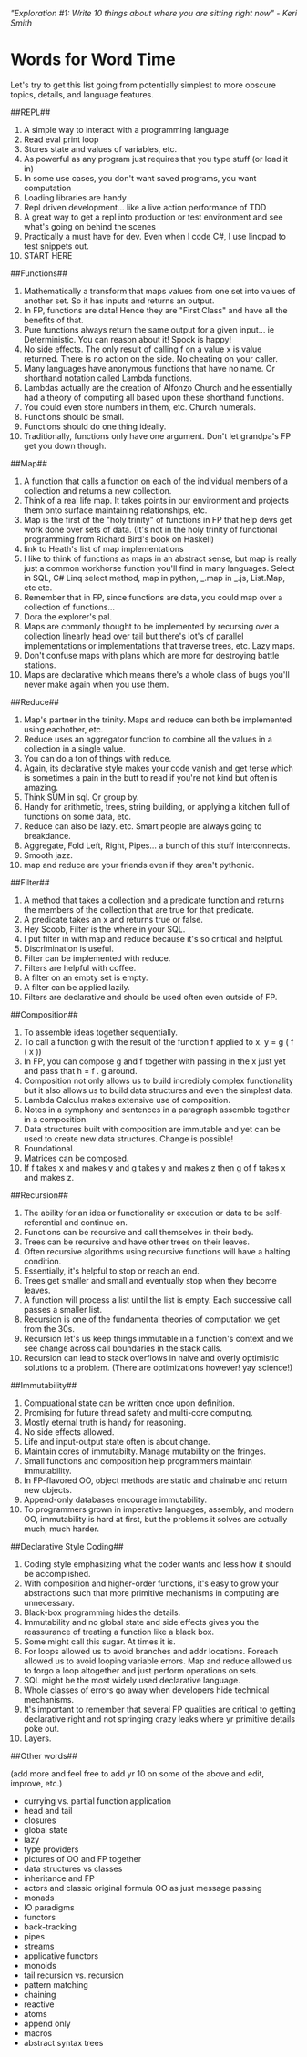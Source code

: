 
*"Exploration #1:  Write 10 things about where you are sitting right now" - Keri Smith*

# Words for Word Time #

Let's try to get this list going from potentially simplest to more obscure topics, details, and language features.

##REPL##
 
 1.  A simple way to interact with a programming language
 2.  Read eval print loop 
 3.  Stores state and values of variables, etc.
 4.  As powerful as any program just requires that you type stuff (or load it in)
 5.  In some use cases, you don't want saved programs, you want computation
 6.  Loading libraries are handy 
 7.  Repl driven development... like a live action performance of TDD
 8.  A great way to get a repl into production or test environment and see what's going on behind the scenes
 9.  Practically a must have for dev.  Even when I code C#, I use linqpad to test snippets out.
 10.  START HERE

##Functions##
 
 1.  Mathematically a transform that maps values from one set into values of another set.  So it has inputs and returns an output.
 2.  In FP, functions are data!  Hence they are "First Class" and have all the benefits of that.
 3.  Pure functions always return the same output for a given input... ie Deterministic.  You can reason about it!  Spock is happy!  
 4.  No side effects.  The only result of calling f on a value x is value returned.  There is no action on the side.  No cheating on your caller.  
 5.  Many languages have anonymous functions that have no name.  Or shorthand notation called Lambda functions.
 6.  Lambdas actually are the creation of Alfonzo Church and he essentially had a theory of computing all based upon these shorthand functions.  
 7.  You could even store numbers in them, etc.  Church numerals.
 8.  Functions should be small.
 9.  Functions should do one thing ideally.
 10.  Traditionally, functions only have one argument.  Don't let grandpa's FP get you down though.
 
##Map##

 1.  A function that calls a function on each of the individual members of a collection and returns a new collection.
 2.  Think of a real life map.  It takes points in our environment and projects them onto surface maintaining relationships, etc.
 3.  Map is the first of the "holy trinity" of functions in FP that help devs get work done over sets of data.  (It's not in the holy trinity of functional programming from Richard Bird's book on Haskell)
 4.  link to Heath's list of map implementations
 5.  I like to think of functions as maps in an abstract sense, but map is really just a common workhorse function you'll find in many languages.  Select in SQL, C# Linq select method, map in python, _.map in _.js, List.Map, etc etc.
 6.  Remember that in FP, since functions are data, you could map over a collection of functions...
 7.  Dora the explorer's pal.
 8.  Maps are commonly thought to be implemented by recursing over a collection linearly head over tail but there's lot's of parallel implementations or implementations that traverse trees, etc.  Lazy maps.
 9.  Don't confuse maps with plans which are more for destroying battle stations. 
 10.  Maps are declarative which means there's a whole class of bugs you'll never make again when you use them.

##Reduce##

 1.  Map's partner in the trinity.  Maps and reduce can both be implemented using eachother, etc.
 2.  Reduce uses an aggregator function to combine all the values in a collection in a single value.
 3.  You can do a ton of things with reduce.  
 4.  Again, its declarative style makes your code vanish and get terse which is sometimes a pain in the butt to read if you're not kind but often is amazing.
 5.  Think SUM in sql.  Or group by.  
 6.  Handy for arithmetic, trees, string building, or applying a kitchen full of functions on some data, etc.
 7.  Reduce can also be lazy.  etc.  Smart people are always going to breakdance.  
 8.  Aggregate, Fold Left, Right, Pipes... a bunch of this stuff interconnects.  
 9.  Smooth jazz.
 10.  map and reduce are your friends even if they aren't pythonic.

##Filter##

 1.  A method that takes a collection and a predicate function and returns the members of the collection that are true for that predicate.
 2.  A predicate takes an x and returns true or false.
 3.  Hey Scoob, Filter is the where in your SQL.
 4.  I put filter in with map and reduce because it's so critical and helpful.
 5.  Discrimination is useful.
 6.  Filter can be implemented with reduce.
 7.  Filters are helpful with coffee.
 8.  A filter on an empty set is empty.
 9.  A filter can be applied lazily.
 10.  Filters are declarative and should be used often even outside of FP.

##Composition##

 1.  To assemble ideas together sequentially.
 2.  To call a function g with the result of the function f applied to x.  y = g ( f ( x ))
 3.  In FP, you can compose g and f together with passing in the x just yet and pass that h = f . g around.
 4.  Composition not only allows us to build incredibly complex functionality but it also allows us to build data structures and even the simplest data.
 5.  Lambda Calculus makes extensive use of composition.
 6.  Notes in a symphony and sentences in a paragraph assemble together in a composition.
 7.  Data structures built with composition are immutable and yet can be used to create new data structures.  Change is possible!
 8.  Foundational.
 9.  Matrices can be composed.
 10.  If f takes x and makes y and g takes y and makes z then g of f takes x and makes z.

##Recursion##

 1.  The ability for an idea or functionality or execution or data to be self-referential and continue on.
 2.  Functions can be recursive and call themselves in their body.
 3.  Trees can be recursive and have other trees on their leaves.
 4.  Often recursive algorithms using recursive functions will have a halting condition.
 5.  Essentially, it's helpful to stop or reach an end.  
 6.  Trees get smaller and small and eventually stop when they become leaves.
 7.  A function will process a list until the list is empty.  Each successive call passes a smaller list.
 8.  Recursion is one of the fundamental theories of computation we get from the 30s.
 9.  Recursion let's us keep things immutable in a function's context and we see change across call boundaries in the stack calls.
 10.  Recursion can lead to stack overflows in naive and overly optimistic solutions to a problem.  (There are optimizations however!  yay science!)

##Immutability##

 1.  Compuational state can be written once upon definition.
 2.  Promising for future thread safety and multi-core computing.
 3.  Mostly eternal truth is handy for reasoning.
 4.  No side effects allowed.
 5.  Life and input-output state often is about change.
 6.  Maintain cores of immutabilty.  Manage mutability on the fringes.
 7.  Small functions and composition help programmers maintain immutability.
 8.  In FP-flavored OO, object methods are static and chainable and return new objects.  
 9.  Append-only databases encourage immutability.
 10.  To programmers grown in imperative languages, assembly, and modern OO, immutability is hard at first, but the problems it solves are actually much, much harder.

##Declarative Style Coding##

 1.  Coding style emphasizing what the coder wants and less how it should be accomplished.
 2.  With composition and higher-order functions, it's easy to grow your abstractions such that more primitive mechanisms in computing are unnecessary.
 3.  Black-box programming hides the details.
 4.  Immutability and no global state and side effects gives you the reassurance of treating a function like a black box.
 5.  Some might call this sugar.  At times it is.  
 6.  For loops allowed us to avoid branches and addr locations.  Foreach allowed us to avoid looping variable errors.  Map and reduce allowed us to forgo a loop altogether and just perform operations on sets.
 7.  SQL might be the most widely used declarative language.
 8.  Whole classes of errors go away when developers hide technical mechanisms.
 9.  It's important to remember that several FP qualities are critical to getting declarative right and not springing crazy leaks where yr primitive details poke out.
 10.  Layers.

##Other words##

(add more and feel free to add yr 10 on some of the above and edit, improve, etc.)

 * currying vs. partial function application
 * head and tail
 * closures
 * global state
 * lazy
 * type providers
 * pictures of OO and FP together
 * data structures vs classes
 * inheritance and FP 
 * actors and classic original formula OO as just message passing
 * monads
 * IO paradigms
 * functors
 * back-tracking
 * pipes
 * streams
 * applicative functors
 * monoids
 * tail recursion vs. recursion
 * pattern matching
 * chaining
 * reactive
 * atoms
 * append only
 * macros
 * abstract syntax trees


